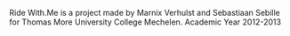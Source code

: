 Ride With.Me is a project made by Marnix Verhulst and Sebastiaan Sebille for Thomas More University College Mechelen. 
Academic Year 2012-2013
